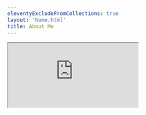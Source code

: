 ```yaml
---
eleventyExcludeFromCollections: true
layout: 'home.html'
title: About Me
---
```


<iframe src="https://en.gravatar.com/bravishaskietano">
